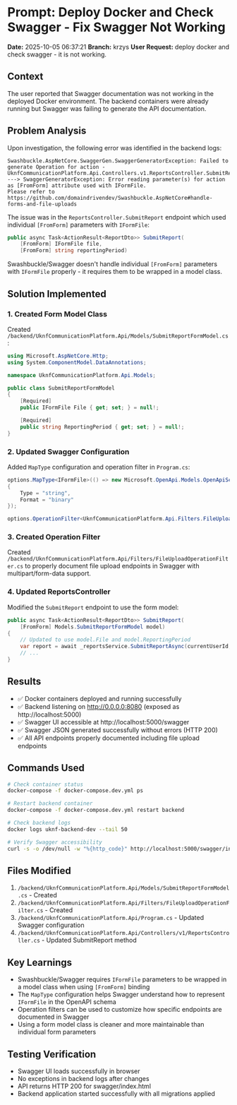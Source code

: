 # Prompt: Deploy Docker and Check Swagger - Fix Swagger Not Working

**Date:** 2025-10-05 06:37:21
**Branch:** krzys
**User Request:** deploy docker and check swagger - it is not working.

## Context
The user reported that Swagger documentation was not working in the deployed Docker environment. The backend containers were already running but Swagger was failing to generate the API documentation.

## Problem Analysis
Upon investigation, the following error was identified in the backend logs:

```
Swashbuckle.AspNetCore.SwaggerGen.SwaggerGeneratorException: Failed to generate Operation for action - UknfCommunicationPlatform.Api.Controllers.v1.ReportsController.SubmitReport
---> SwaggerGeneratorException: Error reading parameter(s) for action as [FromForm] attribute used with IFormFile.
Please refer to https://github.com/domaindrivendev/Swashbuckle.AspNetCore#handle-forms-and-file-uploads
```

The issue was in the `ReportsController.SubmitReport` endpoint which used individual `[FromForm]` parameters with `IFormFile`:
```csharp
public async Task<ActionResult<ReportDto>> SubmitReport(
    [FromForm] IFormFile file,
    [FromForm] string reportingPeriod)
```

Swashbuckle/Swagger doesn't handle individual `[FromForm]` parameters with `IFormFile` properly - it requires them to be wrapped in a model class.

## Solution Implemented

### 1. Created Form Model Class
Created `/backend/UknfCommunicationPlatform.Api/Models/SubmitReportFormModel.cs`:
```csharp
using Microsoft.AspNetCore.Http;
using System.ComponentModel.DataAnnotations;

namespace UknfCommunicationPlatform.Api.Models;

public class SubmitReportFormModel
{
    [Required]
    public IFormFile File { get; set; } = null!;

    [Required]
    public string ReportingPeriod { get; set; } = null!;
}
```

### 2. Updated Swagger Configuration
Added `MapType` configuration and operation filter in `Program.cs`:
```csharp
options.MapType<IFormFile>(() => new Microsoft.OpenApi.Models.OpenApiSchema
{
    Type = "string",
    Format = "binary"
});

options.OperationFilter<UknfCommunicationPlatform.Api.Filters.FileUploadOperationFilter>();
```

### 3. Created Operation Filter
Created `/backend/UknfCommunicationPlatform.Api/Filters/FileUploadOperationFilter.cs` to properly document file upload endpoints in Swagger with multipart/form-data support.

### 4. Updated ReportsController
Modified the `SubmitReport` endpoint to use the form model:
```csharp
public async Task<ActionResult<ReportDto>> SubmitReport(
    [FromForm] Models.SubmitReportFormModel model)
{
    // Updated to use model.File and model.ReportingPeriod
    var report = await _reportsService.SubmitReportAsync(currentUserId, model.File, request);
    // ...
}
```

## Results
- ✅ Docker containers deployed and running successfully
- ✅ Backend listening on http://0.0.0.0:8080 (exposed as http://localhost:5000)
- ✅ Swagger UI accessible at http://localhost:5000/swagger
- ✅ Swagger JSON generated successfully without errors (HTTP 200)
- ✅ All API endpoints properly documented including file upload endpoints

## Commands Used
```bash
# Check container status
docker-compose -f docker-compose.dev.yml ps

# Restart backend container
docker-compose -f docker-compose.dev.yml restart backend

# Check backend logs
docker logs uknf-backend-dev --tail 50

# Verify Swagger accessibility
curl -s -o /dev/null -w "%{http_code}" http://localhost:5000/swagger/index.html
```

## Files Modified
1. `/backend/UknfCommunicationPlatform.Api/Models/SubmitReportFormModel.cs` - Created
2. `/backend/UknfCommunicationPlatform.Api/Filters/FileUploadOperationFilter.cs` - Created
3. `/backend/UknfCommunicationPlatform.Api/Program.cs` - Updated Swagger configuration
4. `/backend/UknfCommunicationPlatform.Api/Controllers/v1/ReportsController.cs` - Updated SubmitReport method

## Key Learnings
- Swashbuckle/Swagger requires `IFormFile` parameters to be wrapped in a model class when using `[FromForm]` binding
- The `MapType` configuration helps Swagger understand how to represent `IFormFile` in the OpenAPI schema
- Operation filters can be used to customize how specific endpoints are documented in Swagger
- Using a form model class is cleaner and more maintainable than individual form parameters

## Testing Verification
- Swagger UI loads successfully in browser
- No exceptions in backend logs after changes
- API returns HTTP 200 for swagger/index.html
- Backend application started successfully with all migrations applied
